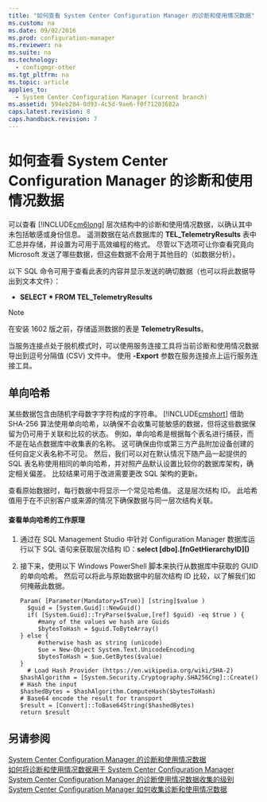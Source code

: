 ```yaml
---
title: "如何查看 System Center Configuration Manager 的诊断和使用情况数据"
ms.custom: na
ms.date: 09/02/2016
ms.prod: configuration-manager
ms.reviewer: na
ms.suite: na
ms.technology: 
  - configmgr-other
ms.tgt_pltfrm: na
ms.topic: article
applies_to: 
  - System Center Configuration Manager (current branch)
ms.assetid: 594eb284-0d93-4c5d-9ae6-f0f71203682a
caps.latest.revision: 8
caps.handback.revision: 7
---
```

# 如何查看 System Center Configuration Manager 的诊断和使用情况数据
可以查看 [!INCLUDE[cm6long](../LocTest/includes/cm6long_md.md)] 层次结构中的诊断和使用情况数据，以确认其中未包括敏感或身份信息。 遥测数据在站点数据库的 **TEL\_TelemetryResults** 表中汇总并存储，并设置为可用于高效编程的格式。 尽管以下选项可让你查看究竟向 Microsoft 发送了哪些数据，但这些数据不会用于其他目的（如数据分析）。  
  
 以下 SQL 命令可用于查看此表的内容并显示发送的确切数据（也可以将此数据导出到文本文件）：  
  
-   **SELECT \* FROM TEL\_TelemetryResults**  
  
> [!NOTE]  
>  在安装 1602 版之前，存储遥测数据的表是 **TelemetryResults**。  
  
 当服务连接点处于脱机模式时，可以使用服务连接工具将当前诊断和使用情况数据导出到逗号分隔值 (CSV) 文件中。 使用 **\-Export** 参数在服务连接点上运行服务连接工具。  
  
##  <a name="bkmk_hashes"></a> 单向哈希  
 某些数据包含由随机字母数字字符构成的字符串。 [!INCLUDE[cmshort](../LocTest/includes/cmshort_md.md)] 借助 SHA-256 算法使用单向哈希，以确保不会收集可能敏感的数据，但将这些数据保留为仍可用于关联和比较的状态。 例如，单向哈希是根据每个表名进行捕获，而不是在站点数据库中收集表的名称。 这可确保由你或第三方产品附加设备创建的任何自定义表名称不可见。 然后，我们可以对在默认情况下随产品一起提供的 SQL 表名称使用相同的单向哈希，并对照产品默认设置比较你的数据库架构，确定相关偏差。 比较结果可用于改进需要更改 SQL 架构的更新。  
  
 查看原始数据时，每行数据中将显示一个常见哈希值。 这是层次结构 ID。 此哈希值用于在不识别客户或来源的情况下确保数据与同一层次结构关联。  
  
#### 查看单向哈希的工作原理  
  
1.  通过在 SQL Management Studio 中针对 Configuration Manager 数据库运行以下 SQL 语句来获取层次结构 ID：**select \[dbo\].\[fnGetHierarchyID\]\(\)**  
  
2.  接下来，使用以下 Windows PowerShell 脚本来执行从数据库中获取的 GUID 的单向哈希。 然后可以将此与原始数据中的层次结构 ID 比较，以了解我们如何掩蔽此数据。  
  
    ```  
    Param( [Parameter(Mandatory=$True)] [string]$value )  
      $guid = [System.Guid]::NewGuid()  
      if( [System.Guid]::TryParse($value,[ref] $guid) -eq $true ) {  
         #many of the values we hash are Guids  
         $bytesToHash = $guid.ToByteArray()  
    } else {  
         #otherwise hash as string (unicode)  
         $ue = New-Object System.Text.UnicodeEncoding  
         $bytesToHash = $ue.GetBytes($value)   
    }  
      # Load Hash Provider (https://en.wikipedia.org/wiki/SHA-2)   
    $hashAlgorithm = [System.Security.Cryptography.SHA256Cng]::Create()    
    # Hash the input   
    $hashedBytes = $hashAlgorithm.ComputeHash($bytesToHash)              
    # Base64 encode the result for transport   
    $result = [Convert]::ToBase64String($hashedBytes)    
    return $result   
    ```  
  
## 另请参阅  
 [System Center Configuration Manager 的诊断和使用情况数据](../LocTest/Diagnostics-and-usage-data-for-System-Center-Configuration-Manager.md)   
 [如何将诊断和使用情况数据用于 System Center Configuration Manager](../LocTest/How-diagnostics-and-usage-data-is-used-for-System-Center-Configuration-Manager.md)   
 [System Center Configuration Manager 的诊断使用情况数据收集的级别](../LocTest/Levels-of-diagnostic-usage-data-collection-for-System-Center-Configuration-Manager.md)   
 [System Center Configuration Manager 如何收集诊断和使用情况数据](../LocTest/How-diagnostics-and-usage-data-is-collected-by-System-Center-Configuration-Manager.md)